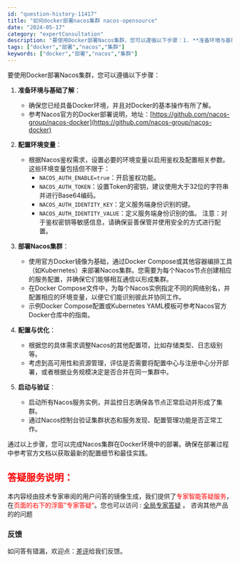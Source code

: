 ```yaml
---
id: "question-history-11417"
title: "如何docker部署nacos集群 nacos-opensource"
date: "2024-05-17"
category: "expertConsultation"
description: "要使用Docker部署Nacos集群，您可以遵循以下步骤：1. **准备环境与基础了解**：   - 确保您已经具备Docker环境，并且对Docker的基本操作有所了解。   - 参考Nacos官方的Docker部署说明，地址：[https://github.com/nacos-group/nac"
tags: ["docker","部署","nacos","集群"]
keywords: ["docker","部署","nacos","集群"]
---
```


要使用Docker部署Nacos集群，您可以遵循以下步骤：

1. **准备环境与基础了解**：
   - 确保您已经具备Docker环境，并且对Docker的基本操作有所了解。
   - 参考Nacos官方的Docker部署说明，地址：[https://github.com/nacos-group/nacos-docker](https://github.com/nacos-group/nacos-docker)

2. **配置环境变量**：
   - 根据Nacos鉴权需求，设置必要的环境变量以启用鉴权及配置相关参数。这些环境变量包括但不限于：
     - `NACOS_AUTH_ENABLE=true`：开启鉴权功能。
     - `NACOS_AUTH_TOKEN`：设置Token的密钥，建议使用大于32位的字符串并进行Base64编码。
     - `NACOS_AUTH_IDENTITY_KEY`：定义服务端身份识别的键。
     - `NACOS_AUTH_IDENTITY_VALUE`：定义服务端身份识别的值。
     注意：对于鉴权密钥等敏感信息，请确保妥善保管并使用安全的方式进行配置。

3. **部署Nacos集群**：
   - 使用官方Docker镜像为基础，通过Docker Compose或其他容器编排工具（如Kubernetes）来部署Nacos集群。您需要为每个Nacos节点创建相应的服务配置，并确保它们能够相互通信以形成集群。
   - 在Docker Compose文件中，为每个Nacos实例指定不同的网络别名，并配置相应的环境变量，以便它们能识别彼此并协同工作。
   - 示例Docker Compose配置或Kubernetes YAML模板可参考Nacos官方Docker仓库中的指南。

4. **配置与优化**：
   - 根据您的具体需求调整Nacos的其他配置项，比如存储类型、日志级别等。
   - 考虑到高可用性和资源管理，评估是否需要将配置中心与注册中心分开部署，或者根据业务规模决定是否合并在同一集群中。

5. **启动与验证**：
   - 启动所有Nacos服务实例，并监控日志确保各节点正常启动并形成了集群。
   - 通过Nacos控制台验证集群状态和服务发现、配置管理功能是否正常工作。

通过以上步骤，您可以完成Nacos集群在Docker环境中的部署。确保在部署过程中参考官方文档以获取最新的配置细节和最佳实践。
## <font color="#FF0000">答疑服务说明：</font> 

本内容经由技术专家审阅的用户问答的镜像生成，我们提供了<font color="#FF0000">专家智能答疑服务</font>，在<font color="#FF0000">页面的右下的浮窗”专家答疑“</font>。您也可以访问 : [全局专家答疑](https://opensource.alibaba.com/chatBot) 。 咨询其他产品的的问题

### 反馈
如问答有错漏，欢迎点：[差评](https://ai.nacos.io/user/feedbackByEnhancerGradePOJOID?enhancerGradePOJOId=13749)给我们反馈。
